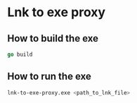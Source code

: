 # Lnk to exe proxy

## How to build the exe

```go
go build
```

## How to run the exe

```bash
lnk-to-exe-proxy.exe <path_to_lnk_file>
```
